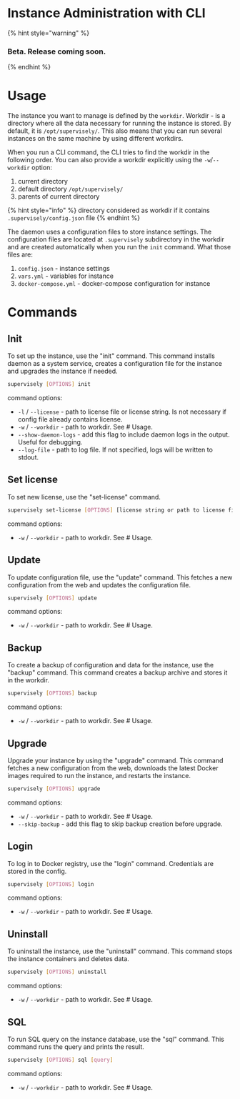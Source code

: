 # Instance Administration with CLI

{% hint style="warning" %}
### Beta. Release coming soon.
{% endhint %}

# Usage

The instance you want to manage is defined by the `workdir`. Workdir - is a directory where all the data necessary for running the instance is stored. By default, it is `/opt/supervisely/`. This also means that you can run several instances on the same machine by using different workdirs.

When you run a CLI command, the CLI tries to find the workdir in the following order. You can also provide a workdir explicitly using the `-w`/`--workdir` option:
1. current directory
2. default directory `/opt/supervisely/`
3. parents of current directory

{% hint style="info" %}
directory considered as workdir if it contains `.supervisely/config.json` file
{% endhint %}

The daemon uses a configuration files to store instance settings. The configuration files are located at `.supervisely` subdirectory in the workdir and are created automatically when you run the `init` command. What those files are:
1. `config.json` - instance settings
2. `vars.yml` - variables for instance
3. `docker-compose.yml` - docker-compose configuration for instance


# Commands

## Init

To set up the instance, use the "init" command. This command installs daemon as a system service, creates a configuration file for the instance and upgrades the instance if needed.

```bash
supervisely [OPTIONS] init
```

command options:
- `-l` / `--license` - path to license file or license string. Is not necessary if config file already contains license.
- `-w` / `--workdir` - path to workdir. See # Usage.
- `--show-daemon-logs` - add this flag to include daemon logs in the output. Useful for debugging.
- `--log-file` - path to log file. If not specified, logs will be written to stdout.


## Set license

To set new license, use the "set-license" command.


```bash
supervisely set-license [OPTIONS] [license string or path to license file]
```

command options:
- `-w` / `--workdir` - path to workdir. See # Usage.


## Update

To update configuration file, use the "update" command. This fetches a new configuration from the web and updates the configuration file.

```bash
supervisely [OPTIONS] update
```

command options:
- `-w` / `--workdir` - path to workdir. See # Usage.


## Backup

To create a backup of configuration and data for the instance, use the "backup" command. This command creates a backup archive and stores it in the workdir.

```bash
supervisely [OPTIONS] backup
```

command options:
- `-w` / `--workdir` - path to workdir. See # Usage.


## Upgrade

Upgrade your instance by using the "upgrade" command. This command fetches a new configuration from the web, downloads the latest Docker images required to run the instance, and restarts the instance.

```bash
supervisely [OPTIONS] upgrade
```

command options:
- `-w` / `--workdir` - path to workdir. See # Usage.
- `--skip-backup` - add this flag to skip backup creation before upgrade.

## Login

To log in to Docker registry, use the "login" command. Credentials are stored in the config.

```bash
supervisely [OPTIONS] login
```

command options:
- `-w` / `--workdir` - path to workdir. See # Usage.


## Uninstall

To uninstall the instance, use the "uninstall" command. This command stops the instance containers and deletes data.

```bash
supervisely [OPTIONS] uninstall
```

command options:
- `-w` / `--workdir` - path to workdir. See # Usage.

## SQL

To run SQL query on the instance database, use the "sql" command. This command runs the query and prints the result.

```bash
supervisely [OPTIONS] sql [query]
```

command options:
- `-w` / `--workdir` - path to workdir. See # Usage.
